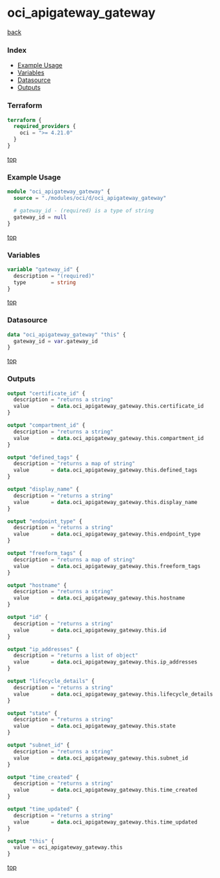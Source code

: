 # oci_apigateway_gateway

[back](../oci.md)

### Index

- [Example Usage](#example-usage)
- [Variables](#variables)
- [Datasource](#datasource)
- [Outputs](#outputs)

### Terraform

```terraform
terraform {
  required_providers {
    oci = ">= 4.21.0"
  }
}
```

[top](#index)

### Example Usage

```terraform
module "oci_apigateway_gateway" {
  source = "./modules/oci/d/oci_apigateway_gateway"

  # gateway_id - (required) is a type of string
  gateway_id = null
}
```

[top](#index)

### Variables

```terraform
variable "gateway_id" {
  description = "(required)"
  type        = string
}
```

[top](#index)

### Datasource

```terraform
data "oci_apigateway_gateway" "this" {
  gateway_id = var.gateway_id
}
```

[top](#index)

### Outputs

```terraform
output "certificate_id" {
  description = "returns a string"
  value       = data.oci_apigateway_gateway.this.certificate_id
}

output "compartment_id" {
  description = "returns a string"
  value       = data.oci_apigateway_gateway.this.compartment_id
}

output "defined_tags" {
  description = "returns a map of string"
  value       = data.oci_apigateway_gateway.this.defined_tags
}

output "display_name" {
  description = "returns a string"
  value       = data.oci_apigateway_gateway.this.display_name
}

output "endpoint_type" {
  description = "returns a string"
  value       = data.oci_apigateway_gateway.this.endpoint_type
}

output "freeform_tags" {
  description = "returns a map of string"
  value       = data.oci_apigateway_gateway.this.freeform_tags
}

output "hostname" {
  description = "returns a string"
  value       = data.oci_apigateway_gateway.this.hostname
}

output "id" {
  description = "returns a string"
  value       = data.oci_apigateway_gateway.this.id
}

output "ip_addresses" {
  description = "returns a list of object"
  value       = data.oci_apigateway_gateway.this.ip_addresses
}

output "lifecycle_details" {
  description = "returns a string"
  value       = data.oci_apigateway_gateway.this.lifecycle_details
}

output "state" {
  description = "returns a string"
  value       = data.oci_apigateway_gateway.this.state
}

output "subnet_id" {
  description = "returns a string"
  value       = data.oci_apigateway_gateway.this.subnet_id
}

output "time_created" {
  description = "returns a string"
  value       = data.oci_apigateway_gateway.this.time_created
}

output "time_updated" {
  description = "returns a string"
  value       = data.oci_apigateway_gateway.this.time_updated
}

output "this" {
  value = oci_apigateway_gateway.this
}
```

[top](#index)